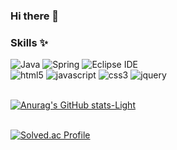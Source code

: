 ### Hi there 👋


### Skills ✨
![Java](https://img.shields.io/badge/Java-FBBA00.svg?&style=for-the-badge&logo=Java&logoColor=white)
![Spring](https://img.shields.io/badge/Spring-6DB33F.svg?&style=for-the-badge&logo=Spring&logoColor=white)
![Eclipse IDE](https://img.shields.io/badge/Eclipse%20IDE-2C2255.svg?&style=for-the-badge&logo=Eclipse%20IDE&logoColor=white) </br>
![html5](https://img.shields.io/badge/html5-E34F26.svg?&style=for-the-badge&logo=html5&logoColor=white)
![javascript](https://img.shields.io/badge/javascript-F7DF1E.svg?&style=for-the-badge&logo=javascript&logoColor=white)
![css3](https://img.shields.io/badge/css3-1572B6.svg?&style=for-the-badge&logo=css3&logoColor=white)
![jquery](https://img.shields.io/badge/jquery-0769AD.svg?&style=for-the-badge&logo=css3&logoColor=white) </br></br>


[![Anurag's GitHub stats-Light](https://github-readme-stats.vercel.app/api?username=JuneYub&show_icons=true&theme=default#gh-light-mode-only)](https://github.com/JuneYub/github-readme-stats#gh-light-mode-only) </br></br>

[![Solved.ac Profile](http://mazassumnida.wtf/api/v2/generate_badge?boj=qkrwnsduq)](https://solved.ac/qkrwnsduq/)

<!--
**JuneYub/JuneYub** is a ✨ _special_ ✨ repository because its `README.md` (this file) appears on your GitHub profile.

Here are some ideas to get you started:

- 🔭 I’m currently working on ...
- 🌱 I’m currently learning ...
- 👯 I’m looking to collaborate on ...
- 🤔 I’m looking for help with ...
- 💬 Ask me about ...
- 📫 How to reach me: ...
- 😄 Pronouns: ...
- ⚡ Fun fact: ...
-->
